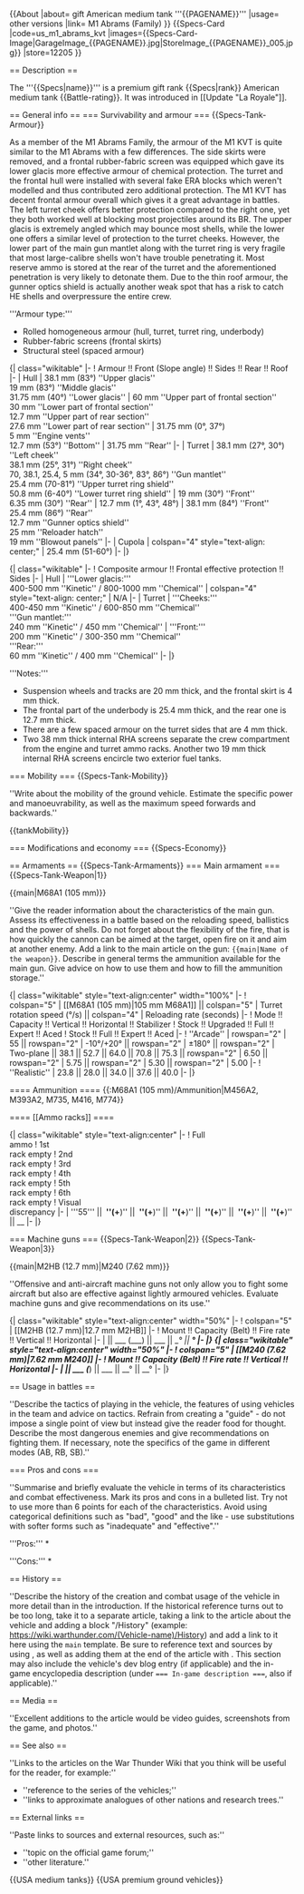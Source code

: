 {{About
|about= gift American medium tank '''{{PAGENAME}}'''
|usage= other versions
|link= M1 Abrams (Family)
}}
{{Specs-Card
|code=us_m1_abrams_kvt
|images={{Specs-Card-Image|GarageImage_{{PAGENAME}}.jpg|StoreImage_{{PAGENAME}}_005.jpg}}
|store=12205
}}

== Description ==
<!-- ''In the description, the first part should be about the history of the creation and combat usage of the vehicle, as well as its key features. In the second part, tell the reader about the ground vehicle in the game. Insert a screenshot of the vehicle, so that if the novice player does not remember the vehicle by name, he will immediately understand what kind of vehicle the article is talking about.'' -->
The '''{{Specs|name}}''' is a premium gift rank {{Specs|rank}} American medium tank {{Battle-rating}}. It was introduced in [[Update "La Royale"]].

== General info ==
=== Survivability and armour ===
{{Specs-Tank-Armour}}
<!-- ''Describe armour protection. Note the most well protected and key weak areas. Appreciate the layout of modules as well as the number and location of crew members. Is the level of armour protection sufficient, is the placement of modules helpful for survival in combat? If necessary use a visual template to indicate the most secure and weak zones of the armour.'' -->
As a member of the M1 Abrams Family, the armour of the M1 KVT is quite similar to the M1 Abrams with a few differences. The side skirts were removed, and a frontal rubber-fabric screen was equipped which gave its lower glacis more effective armour of chemical protection. The turret and the frontal hull were installed with several fake ERA blocks which weren't modelled and thus contributed zero additional protection. The M1 KVT has decent frontal armour overall which gives it a great advantage in battles. The left turret cheek offers better protection compared to the right one, yet they both worked well at blocking most projectiles around its BR. The upper glacis is extremely angled which may bounce most shells, while the lower one offers a similar level of protection to the turret cheeks. However, the lower part of the main gun mantlet along with the turret ring is very fragile that most large-calibre shells won't have trouble penetrating it. Most reserve ammo is stored at the rear of the turret and the aforementioned penetration is very likely to detonate them. Due to the thin roof armour, the gunner optics shield is actually another weak spot that has a risk to catch HE shells and overpressure the entire crew.

'''Armour type:'''

* Rolled homogeneous armour (hull, turret, turret ring, underbody)
* Rubber-fabric screens (frontal skirts)
* Structural steel (spaced armour)

{| class="wikitable"
|-
! Armour !! Front (Slope angle) !! Sides !! Rear !! Roof
|-
| Hull
| 38.1 mm (83°) ''Upper glacis'' <br> 19 mm (83°) ''Middle glacis'' <br> 31.75 mm (40°) ''Lower glacis''
| 60 mm ''Upper part of frontal section'' <br> 30 mm ''Lower part of frontal section'' <br> 12.7 mm ''Upper part of rear section'' <br> 27.6 mm ''Lower part of rear section''
| 31.75 mm (0°, 37°) <br> 5 mm ''Engine vents'' <br> 12.7 mm (53°) ''Bottom''
| 31.75 mm ''Rear''
|-
| Turret
| 38.1 mm (27°, 30°) ''Left cheek'' <br> 38.1 mm (25°, 31°) ''Right cheek'' <br> 70, 38.1, 25.4, 5 mm (34°, 30-36°, 83°, 86°) ''Gun mantlet'' <br> 25.4 mm (70-81°) ''Upper turret ring shield'' <br> 50.8 mm (6-40°) ''Lower turret ring shield''
| 19 mm (30°) ''Front'' <br> 6.35 mm (30°) ''Rear''
| 12.7 mm (1°, 43°, 48°)
| 38.1 mm (84°) ''Front'' <br> 25.4 mm (86°) ''Rear'' <br> 12.7 mm ''Gunner optics shield'' <br> 25 mm ''Reloader hatch'' <br> 19 mm ''Blowout panels''
|-
| Cupola
| colspan="4" style="text-align: center;" | 25.4 mm (51-60°)
|-
|}

{| class="wikitable"
|-
! Composite armour !! Frontal effective protection !! Sides
|-
| Hull
| '''Lower glacis:''' <br> 400-500 mm ''Kinetic'' / 800-1000 mm ''Chemical''
| colspan="4" style="text-align: center;" | N/A
|-
| Turret
| '''Cheeks:''' <br> 400-450 mm ''Kinetic'' / 600-850 mm ''Chemical'' <br> '''Gun mantlet:'''<br> 240 mm ''Kinetic'' / 450 mm ''Chemical''
| '''Front:''' <br> 200 mm ''Kinetic'' / 300-350 mm ''Chemical'' <br> '''Rear:''' <br> 60 mm ''Kinetic'' / 400 mm ''Chemical''
|-
|}

'''Notes:'''

* Suspension wheels and tracks are 20 mm thick, and the frontal skirt is 4 mm thick.
* The frontal part of the underbody is 25.4 mm thick, and the rear one is 12.7 mm thick.
* There are a few spaced armour on the turret sides that are 4 mm thick.
* Two 38 mm thick internal RHA screens separate the crew compartment from the engine and turret ammo racks. Another two 19 mm thick internal RHA screens encircle two exterior fuel tanks.

=== Mobility ===
{{Specs-Tank-Mobility}}
<!-- ''Write about the mobility of the ground vehicle. Estimate the specific power and manoeuvrability, as well as the maximum speed forwards and backwards.'' -->
''Write about the mobility of the ground vehicle. Estimate the specific power and manoeuvrability, as well as the maximum speed forwards and backwards.''

{{tankMobility}}

=== Modifications and economy ===
{{Specs-Economy}}

== Armaments ==
{{Specs-Tank-Armaments}}
=== Main armament ===
{{Specs-Tank-Weapon|1}}
<!-- ''Give the reader information about the characteristics of the main gun. Assess its effectiveness in a battle based on the reloading speed, ballistics and the power of shells. Do not forget about the flexibility of the fire, that is how quickly the cannon can be aimed at the target, open fire on it and aim at another enemy. Add a link to the main article on the gun: <code><nowiki>{{main|Name of the weapon}}</nowiki></code>. Describe in general terms the ammunition available for the main gun. Give advice on how to use them and how to fill the ammunition storage.'' -->
{{main|M68A1 (105 mm)}}

''Give the reader information about the characteristics of the main gun. Assess its effectiveness in a battle based on the reloading speed, ballistics and the power of shells. Do not forget about the flexibility of the fire, that is how quickly the cannon can be aimed at the target, open fire on it and aim at another enemy. Add a link to the main article on the gun: <code><nowiki>{{main|Name of the weapon}}</nowiki></code>. Describe in general terms the ammunition available for the main gun. Give advice on how to use them and how to fill the ammunition storage.''

{| class="wikitable" style="text-align:center" width="100%"
|-
! colspan="5" | [[M68A1 (105 mm)|105 mm M68A1]] || colspan="5" | Turret rotation speed (°/s) || colspan="4" | Reloading rate (seconds)
|-
! Mode !! Capacity !! Vertical !! Horizontal !! Stabilizer
! Stock !! Upgraded !! Full !! Expert !! Aced
! Stock !! Full !! Expert !! Aced
|-
! ''Arcade''
| rowspan="2" | 55 || rowspan="2" | -10°/+20° || rowspan="2" | ±180° || rowspan="2" | Two-plane || 38.1 || 52.7 || 64.0 || 70.8 || 75.3 || rowspan="2" | 6.50 || rowspan="2" | 5.75 || rowspan="2" | 5.30 || rowspan="2" | 5.00
|-
! ''Realistic''
| 23.8 || 28.0 || 34.0 || 37.6 || 40.0
|-
|}

==== Ammunition ====
{{:M68A1 (105 mm)/Ammunition|M456A2, M393A2, M735, M416, M774}}

==== [[Ammo racks]] ====
<!-- [[File:Ammoracks_{{PAGENAME}}.png|right|thumb|x250px|[[Ammo racks]] of the {{PAGENAME}}]] -->
<!-- '''Last updated:''' -->
{| class="wikitable" style="text-align:center"
|-
! Full<br>ammo
! 1st<br>rack empty
! 2nd<br>rack empty
! 3rd<br>rack empty
! 4th<br>rack empty
! 5th<br>rack empty
! 6th<br>rack empty
! Visual<br>discrepancy
|-
| '''55''' || __&nbsp;''(+__)'' || __&nbsp;''(+__)'' || __&nbsp;''(+__)'' || __&nbsp;''(+__)'' || __&nbsp;''(+__)'' || __&nbsp;''(+__)'' || __
|-
|}

=== Machine guns ===
{{Specs-Tank-Weapon|2}}
{{Specs-Tank-Weapon|3}}
<!-- ''Offensive and anti-aircraft machine guns not only allow you to fight some aircraft but also are effective against lightly armoured vehicles. Evaluate machine guns and give recommendations on its use.'' -->
{{main|M2HB (12.7 mm)|M240 (7.62 mm)}}

''Offensive and anti-aircraft machine guns not only allow you to fight some aircraft but also are effective against lightly armoured vehicles. Evaluate machine guns and give recommendations on its use.''

{| class="wikitable" style="text-align:center" width="50%"
|-
! colspan="5" | [[M2HB (12.7 mm)|12.7 mm M2HB]]
|-
! Mount !! Capacity (Belt) !! Fire rate !! Vertical !! Horizontal
|-
| || ___ (___) || ___ || __° || __°
|-
|}
{| class="wikitable" style="text-align:center" width="50%"
|-
! colspan="5" | [[M240 (7.62 mm)|7.62 mm M240]]
|-
! Mount !! Capacity (Belt) !! Fire rate !! Vertical !! Horizontal
|-
| || ___ (___) || ___ || __° || __°
|-
|}

== Usage in battles ==
<!-- ''Describe the tactics of playing in the vehicle, the features of using vehicles in the team and advice on tactics. Refrain from creating a "guide" - do not impose a single point of view but instead give the reader food for thought. Describe the most dangerous enemies and give recommendations on fighting them. If necessary, note the specifics of the game in different modes (AB, RB, SB).'' -->
''Describe the tactics of playing in the vehicle, the features of using vehicles in the team and advice on tactics. Refrain from creating a "guide" - do not impose a single point of view but instead give the reader food for thought. Describe the most dangerous enemies and give recommendations on fighting them. If necessary, note the specifics of the game in different modes (AB, RB, SB).''

=== Pros and cons ===
<!-- ''Summarise and briefly evaluate the vehicle in terms of its characteristics and combat effectiveness. Mark its pros and cons in a bulleted list. Try not to use more than 6 points for each of the characteristics. Avoid using categorical definitions such as "bad", "good" and the like - use substitutions with softer forms such as "inadequate" and "effective".'' -->
''Summarise and briefly evaluate the vehicle in terms of its characteristics and combat effectiveness. Mark its pros and cons in a bulleted list. Try not to use more than 6 points for each of the characteristics. Avoid using categorical definitions such as "bad", "good" and the like - use substitutions with softer forms such as "inadequate" and "effective".''

'''Pros:'''
*

'''Cons:'''
*

== History ==
<!-- ''Describe the history of the creation and combat usage of the vehicle in more detail than in the introduction. If the historical reference turns out to be too long, take it to a separate article, taking a link to the article about the vehicle and adding a block "/History" (example: <nowiki>https://wiki.warthunder.com/(Vehicle-name)/History</nowiki>) and add a link to it here using the <code>main</code> template. Be sure to reference text and sources by using <code><nowiki><ref></ref></nowiki></code>, as well as adding them at the end of the article with <code><nowiki><references /></nowiki></code>. This section may also include the vehicle's dev blog entry (if applicable) and the in-game encyclopedia description (under <code><nowiki>=== In-game description ===</nowiki></code>, also if applicable).'' -->
''Describe the history of the creation and combat usage of the vehicle in more detail than in the introduction. If the historical reference turns out to be too long, take it to a separate article, taking a link to the article about the vehicle and adding a block "/History" (example: <nowiki>https://wiki.warthunder.com/(Vehicle-name)/History</nowiki>) and add a link to it here using the <code>main</code> template. Be sure to reference text and sources by using <code><nowiki><ref></ref></nowiki></code>, as well as adding them at the end of the article with <code><nowiki><references /></nowiki></code>. This section may also include the vehicle's dev blog entry (if applicable) and the in-game encyclopedia description (under <code><nowiki>=== In-game description ===</nowiki></code>, also if applicable).''

== Media ==
<!-- ''Excellent additions to the article would be video guides, screenshots from the game, and photos.'' -->
''Excellent additions to the article would be video guides, screenshots from the game, and photos.''

== See also ==
<!-- ''Links to the articles on the War Thunder Wiki that you think will be useful for the reader, for example:''
* ''reference to the series of the vehicles;''
* ''links to approximate analogues of other nations and research trees.'' -->
''Links to the articles on the War Thunder Wiki that you think will be useful for the reader, for example:''
* ''reference to the series of the vehicles;''
* ''links to approximate analogues of other nations and research trees.''

== External links ==
<!-- ''Paste links to sources and external resources, such as:''
* ''topic on the official game forum;''
* ''other literature.'' -->
''Paste links to sources and external resources, such as:''
* ''topic on the official game forum;''
* ''other literature.''

{{USA medium tanks}}
{{USA premium ground vehicles}}